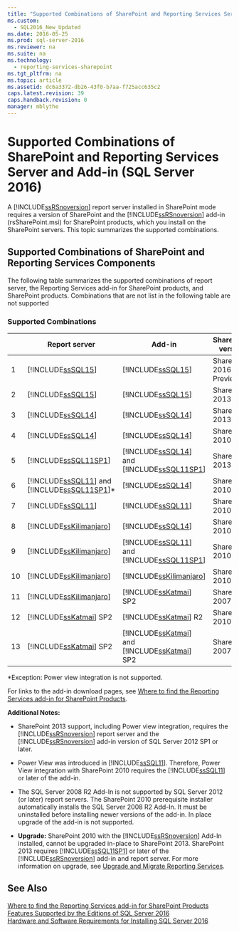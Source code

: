 ```yaml
---
title: "Supported Combinations of SharePoint and Reporting Services Server and Add-in (SQL Server 2016)"
ms.custom: 
  - SQL2016_New_Updated
ms.date: 2016-05-25
ms.prod: sql-server-2016
ms.reviewer: na
ms.suite: na
ms.technology: 
  - reporting-services-sharepoint
ms.tgt_pltfrm: na
ms.topic: article
ms.assetid: dc6a3372-db26-43f0-b7aa-f725acc635c2
caps.latest.revision: 39
caps.handback.revision: 0
manager: mblythe
---
```

# Supported Combinations of SharePoint and Reporting Services Server and Add-in (SQL Server 2016)
A [!INCLUDE[ssRSnoversion](../../Topics/TopicNameContainA/tokens/ssRSnoversion_md.md)] report server installed in SharePoint mode requires a version of SharePoint and the [!INCLUDE[ssRSnoversion](../../Topics/TopicNameContainA/tokens/ssRSnoversion_md.md)] add-in (rsSharePoint.msi) for SharePoint products, which you install on the SharePoint servers.  This topic summarizes the supported combinations.  
  
## Supported Combinations of SharePoint and Reporting Services Components  
 The following table summarizes the supported combinations of report server, the Reporting Services add-in for SharePoint products, and SharePoint products. Combinations that are not list in the following table are not supported  
  
### Supported Combinations  
  
||Report server|Add-in|SharePoint version|  
|-|-------------------|-------------|------------------------|  
|1|[!INCLUDE[ssSQL15](../../Topics/TopicNameContainA/tokens/ssSQL15_md.md)]|[!INCLUDE[ssSQL15](../../Topics/TopicNameContainA/tokens/ssSQL15_md.md)]|SharePoint 2016 Preview|  
|2|[!INCLUDE[ssSQL15](../../Topics/TopicNameContainA/tokens/ssSQL15_md.md)]|[!INCLUDE[ssSQL15](../../Topics/TopicNameContainA/tokens/ssSQL15_md.md)]|SharePoint 2013|  
|3|[!INCLUDE[ssSQL14](../../Topics/TopicNameContainA/tokens/ssSQL14_md.md)]|[!INCLUDE[ssSQL14](../../Topics/TopicNameContainA/tokens/ssSQL14_md.md)]|SharePoint 2013|  
|4|[!INCLUDE[ssSQL14](../../Topics/TopicNameContainA/tokens/ssSQL14_md.md)]|[!INCLUDE[ssSQL14](../../Topics/TopicNameContainA/tokens/ssSQL14_md.md)]|SharePoint 2010|  
|5|[!INCLUDE[ssSQL11SP1](../../Topics/TopicNameNotContainA/tokens/ssSQL11SP1_md.md)]|[!INCLUDE[ssSQL14](../../Topics/TopicNameContainA/tokens/ssSQL14_md.md)] and [!INCLUDE[ssSQL11SP1](../../Topics/TopicNameNotContainA/tokens/ssSQL11SP1_md.md)]|SharePoint 2013|  
|6|[!INCLUDE[ssSQL11](../../Topics/TopicNameContainA/tokens/ssSQL11_md.md)] and [!INCLUDE[ssSQL11SP1](../../Topics/TopicNameNotContainA/tokens/ssSQL11SP1_md.md)]*|[!INCLUDE[ssSQL14](../../Topics/TopicNameContainA/tokens/ssSQL14_md.md)]|SharePoint 2010|  
|7|[!INCLUDE[ssSQL11](../../Topics/TopicNameContainA/tokens/ssSQL11_md.md)]|[!INCLUDE[ssSQL11](../../Topics/TopicNameContainA/tokens/ssSQL11_md.md)]|SharePoint 2010|  
|8|[!INCLUDE[ssKilimanjaro](../../Topics/TopicNameContainA/tokens/ssKilimanjaro_md.md)]|[!INCLUDE[ssSQL14](../../Topics/TopicNameContainA/tokens/ssSQL14_md.md)]|SharePoint 2010|  
|9|[!INCLUDE[ssKilimanjaro](../../Topics/TopicNameContainA/tokens/ssKilimanjaro_md.md)]|[!INCLUDE[ssSQL11](../../Topics/TopicNameContainA/tokens/ssSQL11_md.md)] and [!INCLUDE[ssSQL11SP1](../../Topics/TopicNameNotContainA/tokens/ssSQL11SP1_md.md)]|SharePoint 2010|  
|10|[!INCLUDE[ssKilimanjaro](../../Topics/TopicNameContainA/tokens/ssKilimanjaro_md.md)]|[!INCLUDE[ssKilimanjaro](../../Topics/TopicNameContainA/tokens/ssKilimanjaro_md.md)]|SharePoint 2010|  
|11|[!INCLUDE[ssKilimanjaro](../../Topics/TopicNameContainA/tokens/ssKilimanjaro_md.md)]|[!INCLUDE[ssKatmai](../../Topics/TopicNameContainA/tokens/ssKatmai_md.md)] SP2|SharePoint 2007|  
|12|[!INCLUDE[ssKatmai](../../Topics/TopicNameContainA/tokens/ssKatmai_md.md)] SP2|[!INCLUDE[ssKatmai](../../Topics/TopicNameContainA/tokens/ssKatmai_md.md)] R2|SharePoint 2010|  
|13|[!INCLUDE[ssKatmai](../../Topics/TopicNameContainA/tokens/ssKatmai_md.md)] SP2|[!INCLUDE[ssKatmai](../../Topics/TopicNameContainA/tokens/ssKatmai_md.md)] and [!INCLUDE[ssKatmai](../../Topics/TopicNameContainA/tokens/ssKatmai_md.md)] SP2|SharePoint 2007|  
  
 *Exception: Power view integration is not supported.  
  
 For links to the add-in download pages, see [Where to find the Reporting Services add-in for SharePoint Products](../../Topics/TopicNameNotContainA/Where-to-find-the-Reporting-Services-add-in-for-SharePoint-Products.md).  
  
 **Additional Notes:**  
  
-   SharePoint 2013 support, including Power view integration, requires the [!INCLUDE[ssRSnoversion](../../Topics/TopicNameContainA/tokens/ssRSnoversion_md.md)] report server and the [!INCLUDE[ssRSnoversion](../../Topics/TopicNameContainA/tokens/ssRSnoversion_md.md)] add-in version of SQL Server 2012 SP1 or later.  
  
-   Power View was introduced in [!INCLUDE[ssSQL11](../../Topics/TopicNameContainA/tokens/ssSQL11_md.md)]. Therefore, Power View integration with SharePoint 2010 requires the [!INCLUDE[ssSQL11](../../Topics/TopicNameContainA/tokens/ssSQL11_md.md)] or later of the add-in.  
  
-   The SQL Server 2008 R2 Add-In is not supported by SQL Server 2012 (or later) report servers. The SharePoint 2010 prerequisite installer automatically installs the SQL Server 2008 R2 Add-In. It must be uninstalled before installing newer versions of the add-in. In place upgrade of the add-in is not supported.  
  
-   **Upgrade:** SharePoint 2010 with the [!INCLUDE[ssRSnoversion](../../Topics/TopicNameContainA/tokens/ssRSnoversion_md.md)] Add-In installed, cannot be upgraded in-place to SharePoint 2013. SharePoint 2013 requires [!INCLUDE[ssSQL11SP1](../../Topics/TopicNameNotContainA/tokens/ssSQL11SP1_md.md)] or later of the [!INCLUDE[ssRSnoversion](../../Topics/TopicNameContainA/tokens/ssRSnoversion_md.md)] add-in and report server. For more information on upgrade, see [Upgrade and Migrate Reporting Services](../../Topics/TopicNameNotContainA/Upgrade-and-Migrate-Reporting-Services.md).  
  
## See Also  
 [Where to find the Reporting Services add-in for SharePoint Products](../../Topics/TopicNameNotContainA/Where-to-find-the-Reporting-Services-add-in-for-SharePoint-Products.md)   
 [Features Supported by the Editions of SQL Server 2016](../../Topics/TopicNameNotContainA/Features-Supported-by-the-Editions-of-SQL-Server-2016.md)   
 [Hardware and Software Requirements for Installing SQL Server 2016](../../Topics/TopicNameNotContainA/Hardware-and-Software-Requirements-for-Installing-SQL-Server-2016.md)
